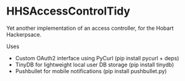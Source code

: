 # HHSAccessControlTidy
Yet another implementation of an access controller, for the Hobart Hackerpsace.

Uses
 * Custom OAuth2 interface using PyCurl (pip install pycurl + deps)
 * TinyDB for lightweight local user DB storage (pip install tinydb)
 * Pushbullet for mobile notifications (pip install pushbullet.py)

